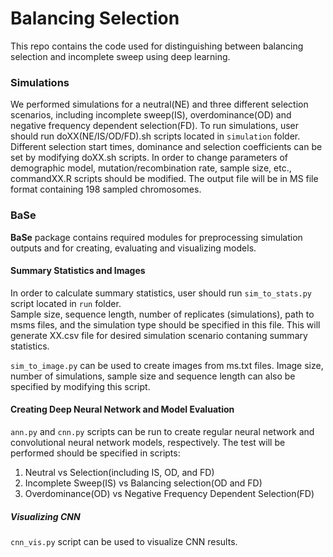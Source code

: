 # Balancing Selection

This repo contains the code used for distinguishing between balancing selection and incomplete sweep using deep learning.

### Simulations
We performed simulations for a neutral(NE) and three different selection scenarios, including incomplete sweep(IS), overdominance(OD) and negative frequency dependent selection(FD).
To run simulations, user should run doXX(NE/IS/OD/FD).sh scripts located in `simulation` folder. 
Different selection start times, dominance and selection coefficients can be set by modifying doXX.sh scripts. 
In order to change parameters of demographic model, mutation/recombination rate, sample size, etc., commandXX.R scripts should be modified.
The output file will be in MS file format containing 198 sampled chromosomes.

### BaSe
__BaSe__ package contains required modules for preprocessing simulation outputs and for creating, evaluating and visualizing models.

#### Summary Statistics and Images
In order to calculate summary statistics, user should run `sim_to_stats.py` script located in `run` folder.  
Sample size, sequence length, number of replicates (simulations), path to msms files, and the simulation type should be specified in this file.
This will generate XX.csv file for desired simulation scenario contaning summary statistics. 

`sim_to_image.py` can be used to create images from ms.txt files. 
Image size, number of simulations, sample size and sequence length can also be specified by modifying this script. 

#### Creating Deep Neural Network and Model Evaluation
`ann.py` and  `cnn.py` scripts can be run to create regular neural network and convolutional neural network models, respectively. The test will be performed should be specified in scripts:

1. Neutral vs Selection(including IS, OD, and FD)
2. Incomplete Sweep(IS) vs Balancing selection(OD and FD)
3. Overdominance(OD) vs Negative Frequency Dependent Selection(FD)  

##### Visualizing CNN
`cnn_vis.py` script can be used to visualize CNN results.
